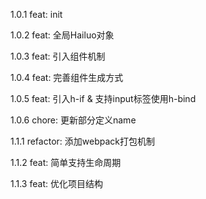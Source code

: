 1.0.1 feat: init

1.0.2 feat: 全局Hailuo对象

1.0.3 feat: 引入组件机制

1.0.4 feat: 完善组件生成方式

1.0.5 feat: 引入h-if & 支持input标签使用h-bind

1.0.6 chore: 更新部分定义name

1.1.1 refactor: 添加webpack打包机制

1.1.2 feat: 简单支持生命周期

1.1.3 feat: 优化项目结构